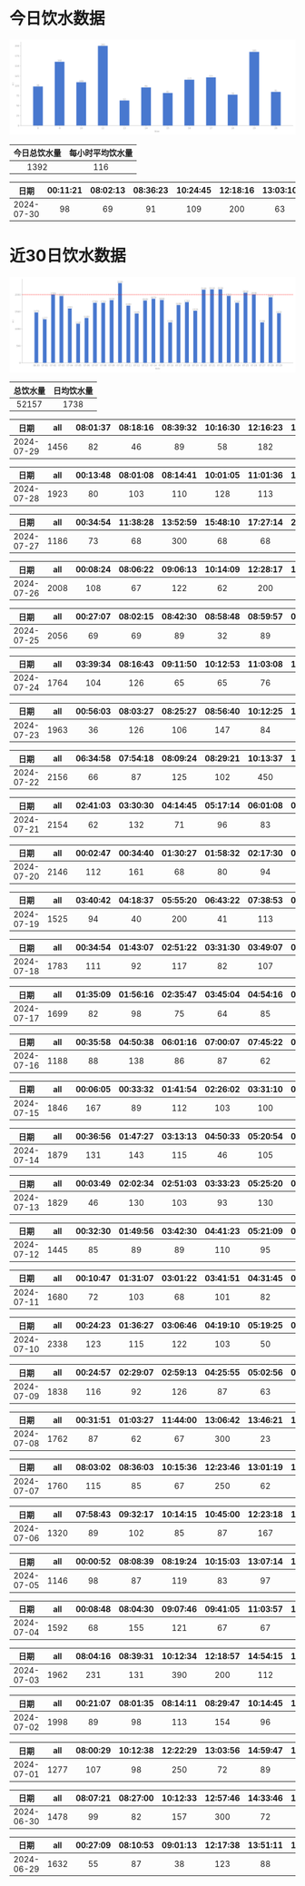 # 今日饮水数据

<div align=center>
<img src="today.png" style="zoom: 100%;" />

| 今日总饮水量 | 每小时平均饮水量 |
| :----: | :----: |
| 1392 | 116 |
</div>

| 日期 | 00:11:21 | 08:02:13 | 08:36:23 | 10:24:45 | 12:18:16 | 13:03:10 | 14:00:53 | 15:58:05 | 16:18:26 | 17:49:41 | 18:17:47 | 19:35:47 | 19:49:03 | 20:16:56 |
| :----: | :----: | :----: | :----: | :----: | :----: | :----: | :----: | :----: | :----: | :----: | :----: | :----: | :----: | :----: |
| 2024-07-30 | 98 | 69 | 91 | 109 | 200 | 63 | 96 | 82 | 115 | 121 | 78 | 104 | 81 | 85 |

# 近30日饮水数据

<div align=center>
<img src="30.png"style="zoom: 100%;" />

| 总饮水量 | 日均饮水量 |
| :----: | :----: |
| 52157 | 1738 |
</div>

| 日期 | all | 08:01:37 | 08:18:16 | 08:39:32 | 10:16:30 | 12:16:23 | 13:03:14 | 13:42:28 | 14:41:35 | 15:15:32 | 17:01:07 | 17:22:13 | 17:33:01 | 18:53:53 | 21:30:22 | 21:58:37 | 22:51:19 |
| :----: | :----: | :----: | :----: | :----: | :----: | :----: | :----: | :----: | :----: | :----: | :----: | :----: | :----: | :----: | :----: | :----: | :----: |
| 2024-07-29 | 1456 | 82 | 46 | 89 | 58 | 182 | 86 | 67 | 81 | 115 | 103 | 89 | 82 | 77 | 100 | 101 | 98 |

| 日期 | all | 00:13:48 | 08:01:08 | 08:14:41 | 10:01:05 | 11:01:36 | 12:19:50 | 13:01:48 | 13:52:01 | 14:17:38 | 15:11:51 | 16:13:29 | 16:35:48 | 18:02:18 | 18:46:45 | 20:24:31 | 21:42:24 | 22:13:59 | 22:28:09 |
| :----: | :----: | :----: | :----: | :----: | :----: | :----: | :----: | :----: | :----: | :----: | :----: | :----: | :----: | :----: | :----: | :----: | :----: | :----: | :----: |
| 2024-07-28 | 1923 | 80 | 103 | 110 | 128 | 113 | 300 | 82 | 85 | 103 | 73 | 92 | 103 | 76 | 53 | 78 | 77 | 67 | 200 |

| 日期 | all | 00:34:54 | 11:38:28 | 13:52:59 | 15:48:10 | 17:27:14 | 20:46:46 | 21:45:12 | 21:54:32 | 22:47:43 | 23:50:50 |
| :----: | :----: | :----: | :----: | :----: | :----: | :----: | :----: | :----: | :----: | :----: | :----: |
| 2024-07-27 | 1186 | 73 | 68 | 300 | 68 | 68 | 300 | 28 | 116 | 102 | 63 |

| 日期 | all | 00:08:24 | 08:06:22 | 09:06:13 | 10:14:09 | 12:28:17 | 13:03:00 | 13:48:09 | 14:31:07 | 15:15:56 | 15:30:11 | 16:42:31 | 17:36:08 | 18:13:13 | 18:47:31 | 19:26:13 | 20:20:20 | 22:11:47 | 23:22:10 | 23:59:24 | 23:59:36 |
| :----: | :----: | :----: | :----: | :----: | :----: | :----: | :----: | :----: | :----: | :----: | :----: | :----: | :----: | :----: | :----: | :----: | :----: | :----: | :----: | :----: | :----: |
| 2024-07-26 | 2008 | 108 | 67 | 122 | 62 | 200 | 72 | 106 | 105 | 87 | 92 | 84 | 82 | 26 | 98 | 108 | 103 | 300 | 68 | 106 | 12 |

| 日期 | all | 00:27:07 | 08:02:15 | 08:42:30 | 08:58:48 | 08:59:57 | 09:07:33 | 09:28:35 | 10:13:17 | 11:31:36 | 12:28:30 | 14:36:51 | 14:52:35 | 15:17:20 | 16:20:15 | 16:55:42 | 18:48:37 | 20:04:06 | 22:02:00 | 23:32:26 |
| :----: | :----: | :----: | :----: | :----: | :----: | :----: | :----: | :----: | :----: | :----: | :----: | :----: | :----: | :----: | :----: | :----: | :----: | :----: | :----: | :----: |
| 2024-07-25 | 2056 | 69 | 69 | 89 | 32 | 89 | 78 | 168 | 82 | 61 | 300 | 89 | 78 | 74 | 137 | 62 | 90 | 86 | 300 | 103 |

| 日期 | all | 03:39:34 | 08:16:43 | 09:11:50 | 10:12:53 | 11:03:08 | 12:18:25 | 13:02:31 | 13:34:14 | 14:24:05 | 15:13:39 | 15:45:58 | 18:52:15 | 20:03:56 | 21:36:21 | 21:59:04 | 22:19:46 | 23:51:17 |
| :----: | :----: | :----: | :----: | :----: | :----: | :----: | :----: | :----: | :----: | :----: | :----: | :----: | :----: | :----: | :----: | :----: | :----: | :----: |
| 2024-07-24 | 1764 | 104 | 126 | 65 | 65 | 76 | 154 | 79 | 114 | 66 | 76 | 130 | 76 | 67 | 300 | 84 | 97 | 85 |

| 日期 | all | 00:56:03 | 08:03:27 | 08:25:27 | 08:56:40 | 10:12:25 | 12:17:16 | 13:02:54 | 14:24:41 | 14:49:53 | 16:40:23 | 19:02:21 | 20:04:46 | 20:30:38 | 20:56:11 | 21:31:27 | 22:26:58 | 22:45:29 | 23:07:44 | 23:22:02 | 23:53:15 |
| :----: | :----: | :----: | :----: | :----: | :----: | :----: | :----: | :----: | :----: | :----: | :----: | :----: | :----: | :----: | :----: | :----: | :----: | :----: | :----: | :----: | :----: |
| 2024-07-23 | 1963 | 36 | 126 | 106 | 147 | 84 | 200 | 81 | 66 | 78 | 89 | 86 | 300 | 132 | 77 | 103 | 66 | 52 | 30 | 24 | 80 |

| 日期 | all | 06:34:58 | 07:54:18 | 08:09:24 | 08:29:21 | 10:13:37 | 11:01:21 | 13:03:32 | 14:36:31 | 15:14:27 | 16:34:49 | 17:39:18 | 18:49:33 | 19:44:49 | 20:26:40 | 22:01:00 | 22:25:36 | 23:19:40 |
| :----: | :----: | :----: | :----: | :----: | :----: | :----: | :----: | :----: | :----: | :----: | :----: | :----: | :----: | :----: | :----: | :----: | :----: | :----: |
| 2024-07-22 | 2156 | 66 | 87 | 125 | 102 | 450 | 155 | 104 | 113 | 114 | 159 | 69 | 62 | 67 | 87 | 200 | 96 | 100 |

| 日期 | all | 02:41:03 | 03:30:30 | 04:14:45 | 05:17:14 | 06:01:08 | 06:58:58 | 07:45:32 | 08:35:20 | 09:06:42 | 16:02:55 | 17:27:57 | 19:09:54 | 19:40:03 | 20:26:12 | 20:35:15 | 20:53:52 | 21:23:25 | 21:57:02 | 22:15:06 | 22:22:23 | 23:21:44 | 23:39:06 | 23:57:26 |
| :----: | :----: | :----: | :----: | :----: | :----: | :----: | :----: | :----: | :----: | :----: | :----: | :----: | :----: | :----: | :----: | :----: | :----: | :----: | :----: | :----: | :----: | :----: | :----: | :----: |
| 2024-07-21 | 2154 | 62 | 132 | 71 | 96 | 83 | 86 | 71 | 250 | 54 | 72 | 87 | 300 | 87 | 47 | 67 | 52 | 82 | 89 | 103 | 68 | 80 | 72 | 43 |

| 日期 | all | 00:02:47 | 00:34:40 | 01:30:27 | 01:58:32 | 02:17:30 | 03:02:23 | 03:40:52 | 04:07:27 | 05:37:10 | 06:02:10 | 06:23:16 | 06:59:14 | 07:30:10 | 08:25:13 | 08:33:54 | 18:06:28 | 18:53:37 | 21:12:04 | 21:44:39 | 23:57:33 |
| :----: | :----: | :----: | :----: | :----: | :----: | :----: | :----: | :----: | :----: | :----: | :----: | :----: | :----: | :----: | :----: | :----: | :----: | :----: | :----: | :----: | :----: |
| 2024-07-20 | 2146 | 112 | 161 | 68 | 80 | 94 | 71 | 78 | 83 | 200 | 114 | 88 | 82 | 50 | 61 | 47 | 100 | 99 | 95 | 63 | 400 |

| 日期 | all | 03:40:42 | 04:18:37 | 05:55:20 | 06:43:22 | 07:38:53 | 08:18:02 | 08:36:20 | 09:05:09 | 17:20:38 | 18:22:00 | 20:36:21 | 21:27:06 | 21:43:29 | 22:21:00 | 23:10:36 |
| :----: | :----: | :----: | :----: | :----: | :----: | :----: | :----: | :----: | :----: | :----: | :----: | :----: | :----: | :----: | :----: | :----: |
| 2024-07-19 | 1525 | 94 | 40 | 200 | 41 | 113 | 109 | 78 | 66 | 68 | 250 | 54 | 60 | 161 | 110 | 81 |

| 日期 | all | 00:34:54 | 01:43:07 | 02:51:22 | 03:31:30 | 03:49:07 | 04:39:27 | 06:09:14 | 06:22:56 | 07:24:45 | 16:53:14 | 18:08:48 | 18:52:21 | 20:58:29 | 21:15:24 | 22:33:04 | 23:17:50 |
| :----: | :----: | :----: | :----: | :----: | :----: | :----: | :----: | :----: | :----: | :----: | :----: | :----: | :----: | :----: | :----: | :----: | :----: |
| 2024-07-18 | 1783 | 111 | 92 | 117 | 82 | 107 | 87 | 200 | 64 | 81 | 96 | 300 | 82 | 81 | 97 | 99 | 87 |

| 日期 | all | 01:35:09 | 01:56:16 | 02:35:47 | 03:45:04 | 04:54:16 | 05:29:26 | 06:25:10 | 07:13:01 | 07:31:31 | 08:34:32 | 17:55:40 | 19:45:10 | 20:32:41 | 21:24:48 | 21:48:44 | 22:51:04 | 23:31:27 |
| :----: | :----: | :----: | :----: | :----: | :----: | :----: | :----: | :----: | :----: | :----: | :----: | :----: | :----: | :----: | :----: | :----: | :----: | :----: |
| 2024-07-17 | 1699 | 82 | 98 | 75 | 64 | 85 | 67 | 68 | 78 | 64 | 200 | 111 | 89 | 96 | 88 | 69 | 186 | 179 |

| 日期 | all | 00:35:58 | 04:50:38 | 06:01:16 | 07:00:07 | 07:45:22 | 08:08:13 | 08:26:32 | 19:17:27 | 19:35:28 | 20:33:39 | 20:56:14 | 22:26:56 | 22:54:12 |
| :----: | :----: | :----: | :----: | :----: | :----: | :----: | :----: | :----: | :----: | :----: | :----: | :----: | :----: | :----: |
| 2024-07-16 | 1188 | 88 | 138 | 86 | 87 | 62 | 98 | 63 | 84 | 103 | 86 | 103 | 101 | 89 |

| 日期 | all | 00:06:05 | 00:33:32 | 01:41:54 | 02:26:02 | 03:31:10 | 04:16:45 | 05:30:21 | 06:07:45 | 07:19:26 | 17:05:01 | 18:20:46 | 19:01:45 | 19:36:18 | 20:00:47 | 20:24:36 | 21:35:55 | 22:33:18 | 23:28:00 |
| :----: | :----: | :----: | :----: | :----: | :----: | :----: | :----: | :----: | :----: | :----: | :----: | :----: | :----: | :----: | :----: | :----: | :----: | :----: | :----: |
| 2024-07-15 | 1846 | 167 | 89 | 112 | 103 | 100 | 97 | 106 | 85 | 86 | 74 | 200 | 74 | 86 | 97 | 66 | 131 | 89 | 84 |

| 日期 | all | 00:36:56 | 01:47:27 | 03:13:13 | 04:50:33 | 05:20:54 | 06:08:17 | 07:43:38 | 08:33:09 | 08:49:51 | 19:00:26 | 20:26:27 | 20:43:20 | 21:31:24 | 22:57:13 | 23:40:46 |
| :----: | :----: | :----: | :----: | :----: | :----: | :----: | :----: | :----: | :----: | :----: | :----: | :----: | :----: | :----: | :----: | :----: |
| 2024-07-14 | 1879 | 131 | 143 | 115 | 46 | 105 | 89 | 97 | 300 | 87 | 300 | 63 | 103 | 130 | 85 | 85 |

| 日期 | all | 00:03:49 | 02:02:34 | 02:51:03 | 03:33:23 | 05:25:20 | 06:52:24 | 07:09:42 | 07:09:59 | 07:49:22 | 08:44:15 | 15:44:37 | 17:54:44 | 18:15:55 | 19:08:07 | 21:04:47 | 22:15:10 |
| :----: | :----: | :----: | :----: | :----: | :----: | :----: | :----: | :----: | :----: | :----: | :----: | :----: | :----: | :----: | :----: | :----: | :----: |
| 2024-07-13 | 1829 | 46 | 130 | 103 | 93 | 130 | 103 | 88 | 117 | 87 | 200 | 66 | 300 | 104 | 68 | 115 | 79 |

| 日期 | all | 00:32:30 | 01:49:56 | 03:42:30 | 04:41:23 | 05:21:09 | 06:08:47 | 07:49:21 | 17:18:57 | 18:11:04 | 18:15:51 | 20:35:06 | 21:05:58 | 23:09:51 |
| :----: | :----: | :----: | :----: | :----: | :----: | :----: | :----: | :----: | :----: | :----: | :----: | :----: | :----: | :----: |
| 2024-07-12 | 1445 | 85 | 89 | 89 | 110 | 95 | 66 | 47 | 105 | 300 | 125 | 85 | 114 | 135 |

| 日期 | all | 00:10:47 | 01:31:07 | 03:01:22 | 03:41:51 | 04:31:45 | 05:30:23 | 06:39:22 | 08:52:46 | 16:32:26 | 18:15:29 | 18:39:14 | 19:11:08 | 20:34:32 | 22:22:52 |
| :----: | :----: | :----: | :----: | :----: | :----: | :----: | :----: | :----: | :----: | :----: | :----: | :----: | :----: | :----: | :----: |
| 2024-07-11 | 1680 | 72 | 103 | 68 | 101 | 82 | 81 | 112 | 300 | 89 | 157 | 121 | 89 | 105 | 200 |

| 日期 | all | 00:24:23 | 01:36:27 | 03:06:46 | 04:19:10 | 05:19:25 | 07:24:23 | 07:49:51 | 08:33:35 | 16:44:36 | 17:58:16 | 18:24:12 | 20:32:22 | 21:20:34 | 21:53:51 | 22:30:57 | 23:04:25 | 23:46:34 |
| :----: | :----: | :----: | :----: | :----: | :----: | :----: | :----: | :----: | :----: | :----: | :----: | :----: | :----: | :----: | :----: | :----: | :----: | :----: |
| 2024-07-10 | 2338 | 123 | 115 | 122 | 103 | 50 | 102 | 62 | 200 | 164 | 300 | 122 | 71 | 158 | 351 | 127 | 103 | 65 |

| 日期 | all | 00:24:57 | 02:29:07 | 02:59:13 | 04:25:55 | 05:02:56 | 07:02:21 | 07:36:51 | 09:07:58 | 14:43:30 | 17:02:56 | 17:22:32 | 18:50:16 | 19:35:17 | 23:35:29 |
| :----: | :----: | :----: | :----: | :----: | :----: | :----: | :----: | :----: | :----: | :----: | :----: | :----: | :----: | :----: | :----: |
| 2024-07-09 | 1838 | 116 | 92 | 126 | 87 | 63 | 98 | 103 | 65 | 100 | 89 | 103 | 300 | 96 | 400 |

| 日期 | all | 00:31:51 | 01:03:27 | 11:44:00 | 13:06:42 | 13:46:21 | 13:47:21 | 14:11:33 | 14:52:35 | 16:25:35 | 17:19:05 | 20:26:53 | 20:37:34 | 22:34:04 | 23:38:12 |
| :----: | :----: | :----: | :----: | :----: | :----: | :----: | :----: | :----: | :----: | :----: | :----: | :----: | :----: | :----: | :----: |
| 2024-07-08 | 1762 | 87 | 62 | 67 | 300 | 23 | 67 | 96 | 118 | 101 | 68 | 172 | 98 | 400 | 103 |

| 日期 | all | 08:03:02 | 08:36:03 | 10:15:36 | 12:23:46 | 13:01:19 | 15:32:38 | 17:32:32 | 18:31:42 | 19:57:42 | 21:31:11 | 22:09:40 | 23:38:32 |
| :----: | :----: | :----: | :----: | :----: | :----: | :----: | :----: | :----: | :----: | :----: | :----: | :----: | :----: |
| 2024-07-07 | 1760 | 115 | 85 | 67 | 250 | 62 | 177 | 182 | 89 | 87 | 300 | 257 | 89 |

| 日期 | all | 07:58:43 | 09:32:17 | 10:14:15 | 10:45:00 | 12:23:18 | 13:05:39 | 15:26:55 | 17:00:37 | 18:21:58 | 21:29:03 | 21:44:43 | 23:26:40 |
| :----: | :----: | :----: | :----: | :----: | :----: | :----: | :----: | :----: | :----: | :----: | :----: | :----: | :----: |
| 2024-07-06 | 1320 | 89 | 102 | 85 | 87 | 167 | 86 | 110 | 86 | 89 | 200 | 112 | 107 |

| 日期 | all | 00:00:52 | 08:08:39 | 08:19:24 | 10:15:03 | 13:07:14 | 15:18:17 | 15:35:34 | 17:22:43 | 21:49:24 | 23:23:19 |
| :----: | :----: | :----: | :----: | :----: | :----: | :----: | :----: | :----: | :----: | :----: | :----: |
| 2024-07-05 | 1146 | 98 | 87 | 119 | 83 | 97 | 113 | 92 | 68 | 300 | 89 |

| 日期 | all | 00:08:48 | 08:04:30 | 09:07:46 | 09:41:05 | 11:03:57 | 12:33:14 | 13:03:42 | 13:58:27 | 17:31:10 | 18:43:33 | 20:07:19 | 21:18:03 | 22:17:56 |
| :----: | :----: | :----: | :----: | :----: | :----: | :----: | :----: | :----: | :----: | :----: | :----: | :----: | :----: | :----: |
| 2024-07-04 | 1592 | 68 | 155 | 121 | 67 | 67 | 200 | 110 | 138 | 87 | 103 | 89 | 300 | 87 |

| 日期 | all | 08:04:16 | 08:39:31 | 10:12:34 | 12:18:57 | 14:54:15 | 15:13:06 | 15:30:37 | 19:31:36 | 20:26:24 | 20:48:35 | 22:20:22 |
| :----: | :----: | :----: | :----: | :----: | :----: | :----: | :----: | :----: | :----: | :----: | :----: | :----: |
| 2024-07-03 | 1962 | 231 | 131 | 390 | 200 | 112 | 86 | 226 | 78 | 300 | 112 | 96 |

| 日期 | all | 00:21:07 | 08:01:35 | 08:14:11 | 08:29:47 | 10:14:45 | 11:13:24 | 11:50:19 | 13:02:39 | 14:59:29 | 17:02:53 | 18:06:47 | 18:50:42 | 20:27:27 | 21:28:20 | 22:34:18 | 22:42:45 | 23:14:18 | 23:59:35 |
| :----: | :----: | :----: | :----: | :----: | :----: | :----: | :----: | :----: | :----: | :----: | :----: | :----: | :----: | :----: | :----: | :----: | :----: | :----: | :----: |
| 2024-07-02 | 1998 | 89 | 98 | 113 | 154 | 96 | 36 | 104 | 96 | 127 | 86 | 132 | 144 | 87 | 68 | 300 | 109 | 88 | 71 |

| 日期 | all | 08:00:29 | 10:12:38 | 12:22:29 | 13:03:56 | 14:59:47 | 15:12:51 | 17:04:01 | 19:11:57 | 22:33:20 |
| :----: | :----: | :----: | :----: | :----: | :----: | :----: | :----: | :----: | :----: | :----: |
| 2024-07-01 | 1277 | 107 | 98 | 250 | 72 | 89 | 182 | 112 | 67 | 300 |

| 日期 | all | 08:07:21 | 08:27:00 | 10:12:33 | 12:57:46 | 14:33:46 | 14:46:05 | 16:40:18 | 17:35:00 | 18:59:50 | 20:06:56 | 21:42:54 | 22:57:51 |
| :----: | :----: | :----: | :----: | :----: | :----: | :----: | :----: | :----: | :----: | :----: | :----: | :----: | :----: |
| 2024-06-30 | 1478 | 99 | 82 | 157 | 300 | 72 | 101 | 56 | 84 | 95 | 86 | 300 | 46 |

| 日期 | all | 00:27:09 | 08:10:53 | 09:01:13 | 12:17:38 | 13:51:11 | 14:29:55 | 15:01:12 | 16:08:07 | 16:19:48 | 16:53:21 | 17:32:43 | 18:59:12 | 19:30:15 | 21:41:58 | 23:24:21 |
| :----: | :----: | :----: | :----: | :----: | :----: | :----: | :----: | :----: | :----: | :----: | :----: | :----: | :----: | :----: | :----: | :----: |
| 2024-06-29 | 1632 | 55 | 87 | 38 | 123 | 88 | 65 | 310 | 82 | 78 | 67 | 108 | 67 | 68 | 300 | 96 |

